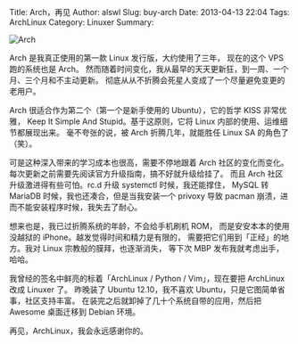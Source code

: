 Title: Arch，再见
Author: alswl
Slug: buy-arch
Date: 2013-04-13 22:04
Tags: ArchLinux
Category: Linuxer
Summary: 


![Arch](http://upload-log4d.qiniudn.com/2013/04/archlinux-logo-dark-1200dpi_.png)

Arch 是我真正使用的第一款 Linux 发行版，大约使用了三年，
现在的这个 VPS 跑的系统也是 Arch。
然而随着时间变化，我从最早的天天更新狂，到一周、一个月、三个月和不主动更新。
彻底从从不折腾会死星人变成了一个尽量避免变更的老用户。

<!--more-->

Arch 很适合作为第二个（第一个是新手使用的 Ubuntu），它的哲学 KISS 非常优雅，
Keep It Simple And Stupid。基于这原则，它将 Linux 内部的使用、运维细节都展现出来。
毫不夸张的说，被 Arch 折腾几年，就能胜任 Linux SA 的角色了（笑）。

可是这种深入带来的学习成本也很高，需要不停地跟着 Arch 社区的变化而变化。
每次更新之前需要先阅读官方升级指南，搞不好就升级给挂了。
而且 Arch 社区升级激进得有些可怕。rc.d 升级 systemctl 时候，我还能撑住，
MySQL 转 MariaDB 时候，我也还凑合，但是当我安装一个 privoxy 导致 pacman
崩溃，进而不能安装程序时候，我失去了耐心。

想来也是，我已过折腾系统的年龄，不会给手机刷机 ROM，
而是安安本本的使用没越狱的 iPhone。越发觉得时间和精力是有限的，
需要把它们用到「正经」的地方。我对 Linux 宗教般的膜拜，也逐渐消失，
等下次 MBP 发布我就考虑出手，哈哈。

我曾经的签名中鲜亮的标着「ArchLinux / Python / Vim」，现在要把 ArchLinux 改成
Linuxer 了。
昨晚装了 Ubuntu 12.10，我不喜欢 Ubuntu，只是它图简单省事，社区支持丰富。
在装完之后就卸掉了几十个系统自带的应用，然后把 Awesome 桌面迁移到 Debian 环境。

再见，ArchLinux，我会永远感谢你的。